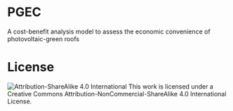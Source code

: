 # PGEC
A cost-benefit analysis model to assess the economic convenience of photovoltaic-green roofs


# License
![Attribution-ShareAlike 4.0 International](https://creativecommons.org/licenses/by-sa/4.0/legalcode)
This work is licensed under a Creative Commons Attribution-NonCommercial-ShareAlike 4.0 International License.

